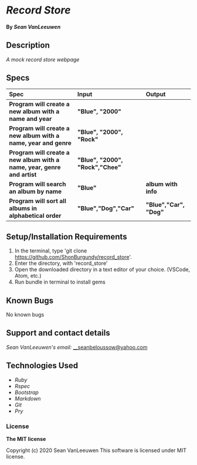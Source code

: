 # _Record Store_


#### By _**Sean VanLeeuwen**_

## Description

_A mock record store webpage_

## Specs

| Spec | Input | Output |
| :------------- | :------------- | :------------- |
| **Program will create a new album with a name and year** |**"Blue", "2000"** |  |
| **Program will create a new album with a name, year and genre** | **"Blue", "2000", "Rock"**|  |
| **Program will create a new album with a name, year, genre and artist** | **"Blue", "2000", "Rock","Chee"**|  |
| **Program will search an album by name** | **"Blue"**| **album with info**  |
| **Program will sort all albums in alphabetical order** | **"Blue","Dog","Car"**| **"Blue","Car", "Dog"**  |



## Setup/Installation Requirements

1. In the terminal, type 'git clone https://github.com/ShonBurgundy/record_store'.
1. Enter the directory, with 'record_store' 
1. Open the downloaded directory in a text editor of your choice.
  (VSCode, Atom, etc.) 
1. Run bundle in terminal to install gems

## Known Bugs

No known bugs

## Support and contact details

_Sean VanLeeuwen's email:_
__seanbeloussow@yahoo.com

## Technologies Used

* _Ruby_
* _Rspec_
* _Bootstrap_
* _Markdown_
* _Git_
* _Pry_

### License

**The MIT license**

Copyright (c) 2020 Sean VanLeeuwen
This software is licensed under MIT license.